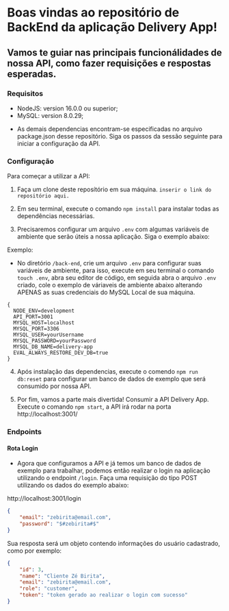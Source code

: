 # Boas vindas ao repositório de BackEnd da aplicação Delivery App!

## Vamos te guiar nas principais funcionálidades de nossa API, como fazer requisições e respostas esperadas.

### Requisitos
- NodeJS: version 16.0.0 ou superior;
- MySQL: version 8.0.29;

* As demais dependencias encontram-se especificadas no arquivo package.json desse repositório. Siga os passos da sessão seguinte para iniciar a configuração da API. 

### Configuração

Para começar a utilizar a API:

1. Faça um clone deste reposítório em sua máquina.
`inserir o link do repositório aqui.`

2. Em seu terminal, execute o comando `npm install` para instalar todas as dependências necessárias.

3. Precisaremos configurar um arquivo `.env` com algumas variáveis de ambiente que serão úteis a nossa aplicação. Siga o exemplo abaixo:

Exemplo:

- No diretório `/back-end`, crie um arquivo `.env` para configurar suas variáveis de ambiente, para isso, execute em seu terminal o comando `touch .env`, abra seu editor de código, em seguida abra o arquivo `.env` criado, cole o exemplo de váriaveis de ambiente abaixo alterando APENAS as suas credenciais do MySQL Local de sua máquina.

```dotenv
{
  NODE_ENV=development
  API_PORT=3001
  MYSQL_HOST=localhost
  MYSQL_PORT=3306
  MYSQL_USER=yourUsername
  MYSQL_PASSWORD=yourPassword
  MYSQL_DB_NAME=delivery-app
  EVAL_ALWAYS_RESTORE_DEV_DB=true
}
```

4. Após instalação das dependencias, execute o comendo `npm run db:reset` para configurar um banco de dados de exemplo que será consumido por nossa API.

5. Por fim, vamos a parte mais divertida! Consumir a API Delivery App.
Execute o comando `npm start`, a API irá rodar na porta http://localhost:3001/

### Endpoints

#### Rota Login

- Agora que configuramos a API e já temos um banco de dados de exemplo para trabalhar, podemos então realizar o login na aplicação utilizando o endpoint `/login`. Faça uma requisição do tipo POST utilizando os dados do exemplo abaixo:

http://localhost:3001/login

```json
{
	"email": "zebirita@email.com",
	"password": "$#zebirita#$"
}
```

Sua resposta será um objeto contendo informações do usuário cadastrado, como por exemplo:

```json
{
	"id": 3,
	"name": "Cliente Zé Birita",
	"email": "zebirita@email.com",
	"role": "customer",
	"token": "token gerado ao realizar o login com sucesso"
}
```
